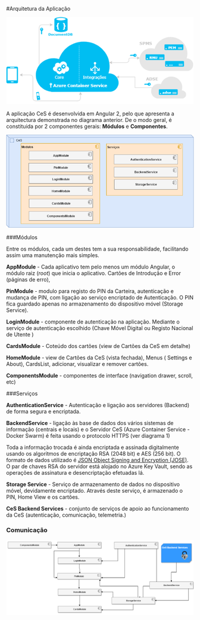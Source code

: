 #Arquitetura da Aplicação


![Arquitetura CeS](images/geral.png)

A aplicação CeS é desenvolvida em Angular 2, pelo que apresenta a arquitectura demonstrada no  diagrama anterior. 
De o modo geral, é constituida por 2 componentes gerais: **Módulos** e **Componentes**. 

![Arquitetura CeS](images/arqCeS1.png)

###Módulos

Entre os módulos, cada um destes tem a sua responsabilidade, facilitando assim uma manutenção mais simples.

**AppModule** -  Cada aplicativo tem pelo menos um módulo Angular, o módulo raiz (_root_) que inicia o aplicativo. Cartões de Introdução e Error (páginas de erro), 

**PinModule** - modulo para registo do PIN da Carteira, autenticação e mudança de PIN, com ligação ao serviço encriptado de Autenticação. O PIN fica guardado apenas no armazenamento do dispositivo móvel (Storage Service).

**LoginModule** - componente de autenticação na aplicação. Mediante o serviço de autenticação escolhido (Chave Móvel Digital ou Registo Nacional de Utente )

**CardsModule** - Coteúdo dos cartões (view de Cartões da CeS em detalhe)  

**HomeModule** - view de Cartões da CeS (vista fechada), Menus ( Settings e About), CardsList, adicionar, visualizar e remover cartões.

**ComponentsModule** - componentes de interface (navigation drawer, scroll, etc)



###Serviços

**AuthenticationService** - Autenticação e ligação aos servidores  (Backend) de forma segura e encriptada.

**BackendService** - ligação às base de dados dos vários sistemas de informação (centrais e locais) e o Servidor CeS (Azure Container Service -Docker Swarm) é feita usando o protocolo HTTPS (ver diagrama 1)

Toda a informação trocada é ainda encriptada e assinada digitalmente usando os algoritmos de encriptação RSA (2048 bit) e AES (256 bit). O formato de dados utilizado é [JSON
Object Signing and Encryption (JOSE)](https://datatracker.ietf.org/wg/jose/documents/). O par de chaves RSA do servidor está alojado no Azure Key Vault, sendo as operações de assinatura e desencriptação efetuadas lá.


**Storage Service** - Serviço de armazenamento de dados no dispositivo móvel, devidamente encriptado. Através deste serviço, é armazenado o PIN, Home View e os cartões. 

**CeS Backend Services** - conjunto de serviços de apoio ao funcionamento da CeS (autenticação, comunicação, telemetria.)


### Comunicação

![Arquitetura CeS Comunicação](images/arqCeS2.png)


